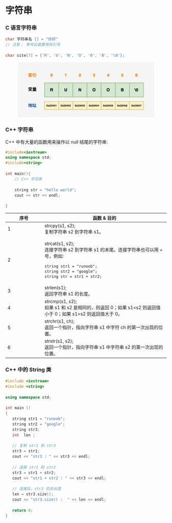 # 字符串

### C 语言字符串

```c
char 字符串名 [] = "你好"
// 注意； 等号后面要用双引号

char site[7] = {'R', 'U', 'N', 'O', 'O', 'B', '\0'};

```

<figure><img src="../.gitbook/assets/image (1) (1) (1) (1) (1) (1).png" alt=""><figcaption></figcaption></figure>

### C++ 字符串

C++ 中有大量的函数用来操作以 null 结尾的字符串:

```cpp
#include<iostream>
using namespace std;
#include<string>

int main(){
    // C++ 字符串
    
    string str = "hello world";
    cout << str << endl;
    
}
```

<table><thead><tr><th width="101.5">序号</th><th>函数 &#x26; 目的</th></tr></thead><tbody><tr><td>1</td><td>strcpy(s1, s2);<br>复制字符串 s2 到字符串 s1。</td></tr><tr><td>2</td><td><p>strcat(s1, s2);<br>连接字符串 s2 到字符串 s1 的末尾。连接字符串也可以用 + 号，例如:<br></p><pre><code>string str1 = "runoob";
string str2 = "google";
string str = str1 + str2;
</code></pre></td></tr><tr><td>3</td><td>strlen(s1);<br>返回字符串 s1 的长度。</td></tr><tr><td>4</td><td>strcmp(s1, s2);<br>如果 s1 和 s2 是相同的，则返回 0；如果 s1&#x3C;s2 则返回值小于 0；如果 s1>s2 则返回值大于 0。</td></tr><tr><td>5</td><td>strchr(s1, ch);<br>返回一个指针，指向字符串 s1 中字符 ch 的第一次出现的位置。</td></tr><tr><td>6</td><td>strstr(s1, s2);<br>返回一个指针，指向字符串 s1 中字符串 s2 的第一次出现的位置。</td></tr></tbody></table>

### C++ 中的 String 类

```cpp
#include <iostream>
#include <string>
 
using namespace std;
 
int main ()
{
   string str1 = "runoob";
   string str2 = "google";
   string str3;
   int  len ;
 
   // 复制 str1 到 str3
   str3 = str1;
   cout << "str3 : " << str3 << endl;
 
   // 连接 str1 和 str2
   str3 = str1 + str2;
   cout << "str1 + str2 : " << str3 << endl;
 
   // 连接后，str3 的总长度
   len = str3.size();
   cout << "str3.size() :  " << len << endl;
 
   return 0;
}
```
